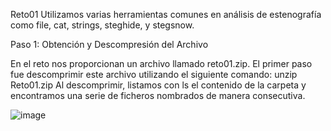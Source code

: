 
Reto01
Utilizamos varias herramientas comunes en análisis de estenografía como file, cat, strings, steghide, y
stegsnow.

Paso 1: Obtención y Descompresión del Archivo

En el reto nos proporcionan un archivo llamado reto01.zip. El primer paso fue descomprimir este archivo
utilizando el siguiente comando:
unzip Reto01.zip
Al descomprimir, listamos con ls el contenido de la carpeta y encontramos una serie de ficheros
nombrados de manera consecutiva.

![image](https://github.com/halexys/UciTeam1/assets/72656657/70fb7128-e9a2-48d2-a1a4-48a5494745f5)
